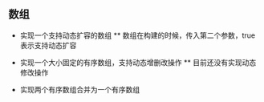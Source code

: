 ## 数组
* 实现一个支持动态扩容的数组
** 数组在构建的时候，传入第二个参数，true表示支持动态扩容

* 实现一个大小固定的有序数组，支持动态增删改操作
** 目前还没有实现动态修改操作

* 实现两个有序数组合并为一个有序数组